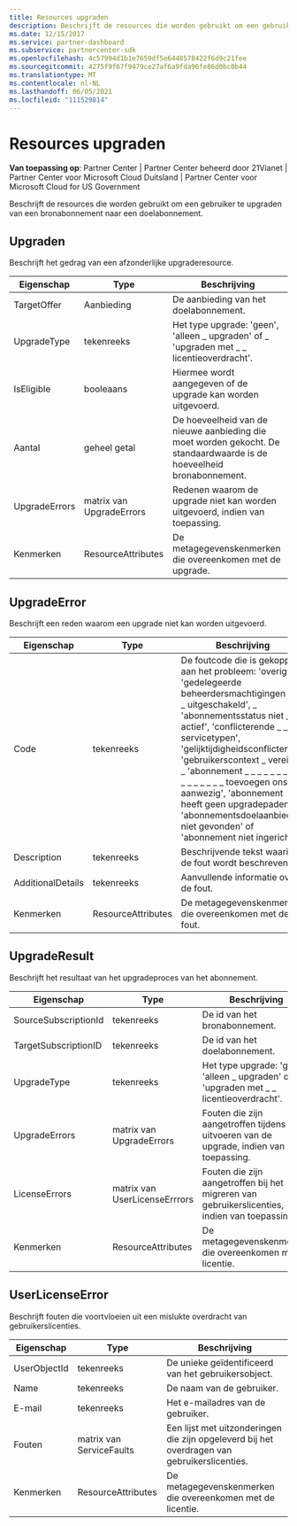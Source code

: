 ```yaml
---
title: Resources upgraden
description: Beschrijft de resources die worden gebruikt om een gebruiker te upgraden van een bronabonnement naar een doelabonnement.
ms.date: 12/15/2017
ms.service: partner-dashboard
ms.subservice: partnercenter-sdk
ms.openlocfilehash: 4c57994d1b1e7659df5e6448578422f6d9c21fee
ms.sourcegitcommit: 4275f9f67f9479ce27af6a9fda96fe86d0bc0b44
ms.translationtype: MT
ms.contentlocale: nl-NL
ms.lasthandoff: 06/05/2021
ms.locfileid: "111529814"
---
```

# <a name="upgrade-resources"></a>Resources upgraden

**Van toepassing op**: Partner Center | Partner Center beheerd door 21Vianet | Partner Center voor Microsoft Cloud Duitsland | Partner Center voor Microsoft Cloud for US Government

Beschrijft de resources die worden gebruikt om een gebruiker te upgraden van een bronabonnement naar een doelabonnement.

## <a name="upgrade"></a>Upgraden

Beschrijft het gedrag van een afzonderlijke upgraderesource.

| Eigenschap      | Type                   | Beschrijving                                                                                  |
|---------------|------------------------|----------------------------------------------------------------------------------------------|
| TargetOffer   | Aanbieding                  | De aanbieding van het doelabonnement.                                                        |
| UpgradeType   | tekenreeks                 | Het type upgrade: 'geen', 'alleen \_ upgraden' of \_ 'upgraden met \_ \_ licentieoverdracht'.         |
| IsEligible    | booleaans                | Hiermee wordt aangegeven of de upgrade kan worden uitgevoerd.                                                  |
| Aantal      | geheel getal                | De hoeveelheid van de nieuwe aanbieding die moet worden gekocht. De standaardwaarde is de hoeveelheid bronabonnement. |
| UpgradeErrors | matrix van UpgradeErrors | Redenen waarom de upgrade niet kan worden uitgevoerd, indien van toepassing.                                      |
| Kenmerken    | ResourceAttributes     | De metagegevenskenmerken die overeenkomen met de upgrade.                                        |

## <a name="upgradeerror"></a>UpgradeError

Beschrijft een reden waarom een upgrade niet kan worden uitgevoerd.

| Eigenschap          | Type               | Beschrijving                                                                                                                                                                                                                                                                                                                                                                                     |
|-------------------|--------------------|-------------------------------------------------------------------------------------------------------------------------------------------------------------------------------------------------------------------------------------------------------------------------------------------------------------------------------------------------------------------------------------------------|
| Code              | tekenreeks             | De foutcode die is gekoppeld aan het probleem: 'overig', 'gedelegeerde beheerdersmachtigingen \_ \_ \_ uitgeschakeld', \_ 'abonnementsstatus niet \_ \_ actief', 'conflicterende \_ \_ servicetypen', 'gelijktijdigheidsconflicten', 'gebruikerscontext \_ vereist', \_ 'abonnement \_ \_ \_ \_ \_ \_ \_ \_ \_ \_ \_ \_ \_ \_ \_ \_ toevoegen ons aanwezig', 'abonnement heeft geen upgradepaden', 'abonnementsdoelaanbieding niet gevonden' of 'abonnement niet ingericht'. |
| Description       | tekenreeks             | Beschrijvende tekst waarin de fout wordt beschreven.                                                                                                                                                                                                                                                                                                                                                             |
| AdditionalDetails | tekenreeks             | Aanvullende informatie over de fout.                                                                                                                                                                                                                                                                                                                                                         |
| Kenmerken        | ResourceAttributes | De metagegevenskenmerken die overeenkomen met de fout.                                                                                                                                                                                                                                                                                                                                             |

## <a name="upgraderesult"></a>UpgradeResult

Beschrijft het resultaat van het upgradeproces van het abonnement.

| Eigenschap             | Type                        | Beschrijving                                                                          |
|----------------------|-----------------------------|--------------------------------------------------------------------------------------|
| SourceSubscriptionId | tekenreeks                      | De id van het bronabonnement.                                           |
| TargetSubscriptionID | tekenreeks                      | De id van het doelabonnement.                                           |
| UpgradeType          | tekenreeks                      | Het type upgrade: 'geen', 'alleen \_ upgraden' of \_ 'upgraden met \_ \_ licentieoverdracht'. |
| UpgradeErrors        | matrix van UpgradeErrors      | Fouten die zijn aangetroffen tijdens het uitvoeren van de upgrade, indien van toepassing.           |
| LicenseErrors        | matrix van UserLicenseErrrors | Fouten die zijn aangetroffen bij het migreren van gebruikerslicenties, indien van toepassing.          |
| Kenmerken           | ResourceAttributes          | De metagegevenskenmerken die overeenkomen met de licentie.                                |

## <a name="userlicenseerror"></a>UserLicenseError

Beschrijft fouten die voortvloeien uit een mislukte overdracht van gebruikerslicenties.

| Eigenschap     | Type                   | Beschrijving                                                               |
|--------------|------------------------|---------------------------------------------------------------------------|
| UserObjectId | tekenreeks                 | De unieke geïdentificeerd van het gebruikersobject.                                 |
| Name         | tekenreeks                 | De naam van de gebruiker.                                                     |
| E-mail        | tekenreeks                 | Het e-mailadres van de gebruiker.                                                    |
| Fouten       | matrix van ServiceFaults | Een lijst met uitzonderingen die zijn opgeleverd bij het overdragen van gebruikerslicenties. |
| Kenmerken   | ResourceAttributes     | De metagegevenskenmerken die overeenkomen met de licentie.                     |

